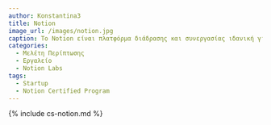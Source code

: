 ```yaml
---
author: Konstantina3
title: Notion 
image_url: /images/notion.jpg
caption: Το Notion είναι πλατφόρμα διάδρασης και συνεργασίας ιδανική για σημειώσεις και διαχείριση γνώσεων. Είναι ένας χώρος εργασίας που επιτρέπει στους χρήστες να συμμετέχουν σε συζητήσεις, να προγραμματίζουν εργασίες και να αποθηκεύουν έγγραφα. Αποτελεί μελέτη περίπτωσης καθώς από τη χρονιά που δημοσιεύτηκε (2018) άρχισαν να το χρησιμοποιούν πάνω από 2 εκατομμύρια χρήστες.  
categories:
  - Μελέτη Περίπτωσης
  - Εργαλείο
  - Notion Labs
tags:
  - Startup 
  - Notion Certified Program
---
```


{% include cs-notion.md %}

